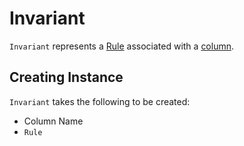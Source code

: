 # Invariant

`Invariant` represents a [Rule](#rule) associated with a [column](#column).

## Creating Instance

`Invariant` takes the following to be created:

* <span id="column"> Column Name
* <span id="rule"> `Rule`

